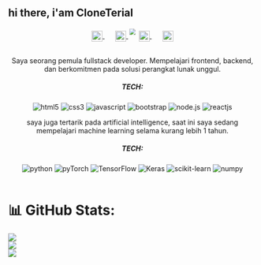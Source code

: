 ## hi there, i'am CloneTerial


<div align="center" style="margin-bottom: 10px;"> 
<img src="https://a.top4top.io/p_30491qoty0.gif" style="transform: scale(0.8);">
</div>
<p align="center" style="margin: -20px 0 30px;">
  <a href="https://github.com/CloneTerial "target="_blank" style='margin-right:10px'>
    <img align="center" src="https://cdn.jsdelivr.net/npm/simple-icons@3.0.1/icons/github.svg" alt="GitHub" height="22px" width="22px" />
  </a>
  &nbsp;&nbsp;
  <a href="https://www.youtube.com/@udinchanel2016" target="_blank" style='margin-right:10px'>
    <img align="center" src="https://cdn.jsdelivr.net/npm/simple-icons@3.0.1/icons/youtube.svg" alt="LinkedIn" height="22px" width="22px" />
  </a>
  &nbsp;&nbsp;
  <a href="https://www.instagram.com/tobangado155" target="_blank" style='margin-right:10px'>
    <img align="center" src="https://cdn.jsdelivr.net/npm/simple-icons@3.0.1/icons/instagram.svg" alt="Instagram" height="22px" width="22px" />
  </a>
  &nbsp;&nbsp;
  <a href="https://wa.me/6283879762937" target="_blank">
    <img align="center" src="https://cdn.jsdelivr.net/npm/simple-icons@3.0.1/icons/whatsapp.svg" alt="WhatsApp" height="22px" width="22px" />
  </a>
 
<div align="center">
  <p>
Saya seorang pemula fullstack developer. Mempelajari frontend, backend, dan berkomitmen pada solusi perangkat lunak unggul.
</p>

<h5> TECH: </h5>
<img alt="html5" src="https://img.shields.io/badge/-HTML5-E34F26?style=flat-square&logo=html5&logoColor=white" />
  <img alt="css3" src="https://img.shields.io/badge/-CSS3-1572B6?style=flat-square&logo=css3&logoColor=white" />
  <img alt="javascript" src="https://img.shields.io/badge/-JavaScript-F7DF1E?style=flat-square&logo=javascript&logoColor=black" />
  <img alt="bootstrap" src="https://img.shields.io/badge/-Bootstrap-7952B3?style=flat-square&logo=bootstrap&logoColor=white" />
  <img alt="node.js" src="https://img.shields.io/badge/-Node.js-339933?style=flat-square&logo=node.js&logoColor=white" />
  <img alt="reactjs" src="https://img.shields.io/badge/-ReactJs-61DAFB?logo=react&logoColor=white&style=flat-square" />
<br/>
<p>
saya juga tertarik pada artificial intelligence, saat ini saya sedang mempelajari machine learning selama kurang lebih 1 tahun. 
<br/>
<h5> TECH: </h5>
<img alt="python" src="https://img.shields.io/badge/-Python-3776AB?style=flat-square&logo=python&logoColor=white" />
<img alt="pyTorch" src="https://img.shields.io/badge/PyTorch-%23EE4C2C.svg?style=flat-square&logo=PyTorch&logoColor=white" />
<img alt="TensorFlow" src="https://img.shields.io/badge/TensorFlow-%23FF6F00.svg?style=flat-square&logo=TensorFlow&logoColor=white" />
<img alt="Keras" src="https://img.shields.io/badge/Keras-%23D00000.svg?style=flat-square&logo=Keras&logoColor=white" />
<img alt="scikit-learn" src="https://img.shields.io/badge/scikit--learn-%23F7931E.svg?style=flat-square&logo=scikit-learn&logoColor=white" />
<img alt="numpy" src="https://img.shields.io/badge/numpy-%23013243.svg?style=flat-square&logo=numpy&logoColor=white" />
</div>
<br/>


# 📊 GitHub Stats:
![](https://github-readme-stats.vercel.app/api?username=CloneTerial&theme=dark&hide_border=false&include_all_commits=false&count_private=false)<br/>
![](https://github-readme-streak-stats.herokuapp.com/?user=CloneTerial&theme=dark&hide_border=false)<br/>
![](https://github-readme-stats.vercel.app/api/top-langs/?username=CloneTerial&theme=dark&hide_border=false&include_all_commits=false&count_private=false&layout=compact)
